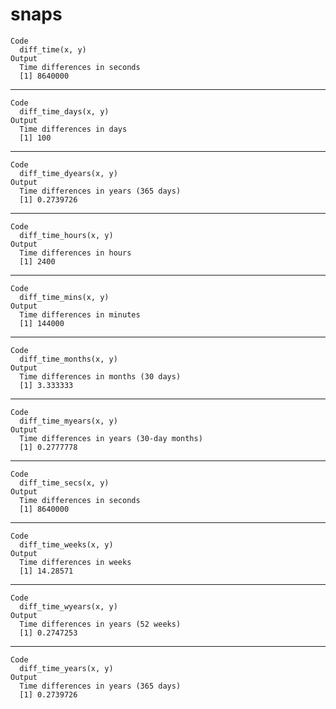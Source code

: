 # snaps

    Code
      diff_time(x, y)
    Output
      Time differences in seconds
      [1] 8640000

---

    Code
      diff_time_days(x, y)
    Output
      Time differences in days
      [1] 100

---

    Code
      diff_time_dyears(x, y)
    Output
      Time differences in years (365 days)
      [1] 0.2739726

---

    Code
      diff_time_hours(x, y)
    Output
      Time differences in hours
      [1] 2400

---

    Code
      diff_time_mins(x, y)
    Output
      Time differences in minutes
      [1] 144000

---

    Code
      diff_time_months(x, y)
    Output
      Time differences in months (30 days)
      [1] 3.333333

---

    Code
      diff_time_myears(x, y)
    Output
      Time differences in years (30-day months)
      [1] 0.2777778

---

    Code
      diff_time_secs(x, y)
    Output
      Time differences in seconds
      [1] 8640000

---

    Code
      diff_time_weeks(x, y)
    Output
      Time differences in weeks
      [1] 14.28571

---

    Code
      diff_time_wyears(x, y)
    Output
      Time differences in years (52 weeks)
      [1] 0.2747253

---

    Code
      diff_time_years(x, y)
    Output
      Time differences in years (365 days)
      [1] 0.2739726

